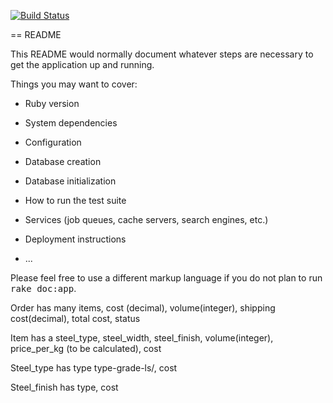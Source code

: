 [![Build Status](https://travis-ci.org/eilw/pland.svg?branch=master)](https://travis-ci.org/eilw/pland)

== README

This README would normally document whatever steps are necessary to get the
application up and running.

Things you may want to cover:

* Ruby version

* System dependencies

* Configuration

* Database creation

* Database initialization

* How to run the test suite

* Services (job queues, cache servers, search engines, etc.)

* Deployment instructions

* ...


Please feel free to use a different markup language if you do not plan to run
<tt>rake doc:app</tt>.


Order has many items, cost (decimal), volume(integer), shipping cost(decimal), total cost, status

Item has a steel_type, steel_width, steel_finish, volume(integer), price_per_kg (to be calculated), cost

Steel_type has type type-grade-ls/, cost

Steel_finish has type, cost
